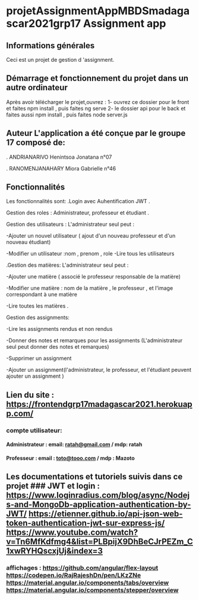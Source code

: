 # projetAssignmentAppMBDSmadagascar2021grp17 Assignment app 

## Informations générales 

Ceci est un projet de gestion d 'assignment.

 ## Démarrage et fonctionnement du projet dans un autre ordinateur 

Après avoir télécharger le projet,ouvrez : 
1- ouvrez ce dossier pour le front et faites npm install , 
puis faites ng serve 
2- le dossier api pour le back et faites aussi npm install , 
puis faites node server.js 

## Auteur L'application a été conçue par le groupe 17 composé de:

 . ANDRIANARIVO Henintsoa Jonatana n°07

 . RANOMENJANAHARY Miora Gabrielle n°46 

## Fonctionnalités

 Les fonctionnalités sont: .Login avec Auhentification JWT .

Gestion des roles : Administrateur, professeur et étudiant .

Gestion des utilisateurs : L'administrateur seul peut : 

-Ajouter un nouvel utilisateur ( ajout d'un nouveau professeur et d'un nouveau étudiant) 

-Modifier un utilisateur :nom , prenom , role -Lire tous les utilisateurs

 .Gestion des matières: L'administrateur seul peut :

 -Ajouter une matière ( associé le professeur responsable de la matière)

 -Modifier une matière : nom de la matière , le professeur , et l'image correspondant à une matière 

-Lire toutes les matières .

Gestion des assignments:

 -Lire les assignments rendus et non rendus 

-Donner des notes et remarques pour les assignments (L'administrateur seul peut donner des notes et remarques) 

-Supprimer un assignment 

-Ajouter un assignment(l'administrateur, le professeur, et l'étudiant peuvent ajouter un assignment ) 

## Lien du site : https://frontendgrp17madagascar2021.herokuapp.com/ 

### compte utilisateur:

 #### Administrateur : email: ratah@gmail.com / mdp: ratah 

#### Professeur : email : toto@tooo.com / mdp : Mazoto 

## Les documentations et tutoriels suivis dans ce projet ### JWT et login : https://www.loginradius.com/blog/async/Nodejs-and-MongoDb-application-authentication-by-JWT/ https://etienner.github.io/api-json-web-token-authentication-jwt-sur-express-js/ https://www.youtube.com/watch?v=Tn6MfKdfmg4&list=PLBpijX9DhBeCJrPEZm_C1xwRYHQscxjUj&index=3

 ### affichages : https://github.com/angular/flex-layout https://codepen.io/RajRajeshDn/pen/LKzZNe https://material.angular.io/components/tabs/overview https://material.angular.io/components/stepper/overview